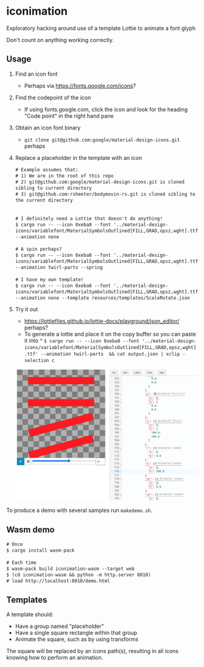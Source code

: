 # iconimation
Exploratory hacking around use of a template Lottie to animate a font glyph

Don't count on anything working correctly.

## Usage

1. Find an icon font
   * Perhaps via https://fonts.google.com/icons?
1. Find the codepoint of the icon
   * If using fonts.google.com, click the icon and look for the heading "Code point" in the right hand pane
1. Obtain an icon font binary
   * `git clone git@github.com:google/material-design-icons.git` perhaps
1. Replace a placeholder in the template with an icon

    ```shell
    # Example assumes that:
    # 1) We are in the root of this repo
    # 2) git@github.com:google/material-design-icons.git is cloned sibling to current directory
    # 3) git@github.com:rsheeter/bodymovin-rs.git is cloned sibling to the current directory
   

    # I definitely need a Lottie that doesn't do anything!
    $ cargo run -- --icon 0xeba8 --font '../material-design-icons/variablefont/MaterialSymbolsOutlined[FILL,GRAD,opsz,wght].ttf' --animation none

    # A spin perhaps?
    $ cargo run -- --icon 0xeba8 --font '../material-design-icons/variablefont/MaterialSymbolsOutlined[FILL,GRAD,opsz,wght].ttf' --animation twirl-parts --spring

    # I have my own template!
    $ cargo run -- --icon 0xeba8 --font '../material-design-icons/variablefont/MaterialSymbolsOutlined[FILL,GRAD,opsz,wght].ttf' --animation none --template resources/templates/ScaleRotate.json
    ```

1. Try it out
   * https://lottiefiles.github.io/lottie-docs/playground/json_editor/ perhaps?
   * To generate a lottie and place it on the copy buffer so you can paste it into ^
   `$ cargo run -- --icon 0xeba8 --font '../material-design-icons/variablefont/MaterialSymbolsOutlined[FILL,GRAD,opsz,wght].ttf' --animation twirl-parts  && cat output.json | xclip -selection c`

   ![Playground](resources/images/playground.png)

To produce a demo with several samples run `makedemo.sh`.

## Wasm demo

```shell
# Once
$ cargo install wasm-pack

# Each time
$ wasm-pack build iconimation-wasm --target web
$ (cd iconimation-wasm && python -m http.server 8010)
# load http://localhost:8010/demo.html
```


## Templates

A template should:

* Have a group named "placeholder"
* Have a single square rectangle within that group
* Animate the square, such as by using transforms

The square will be replaced by an icons path(s), resulting in all icons knowing how to perform an animation.
